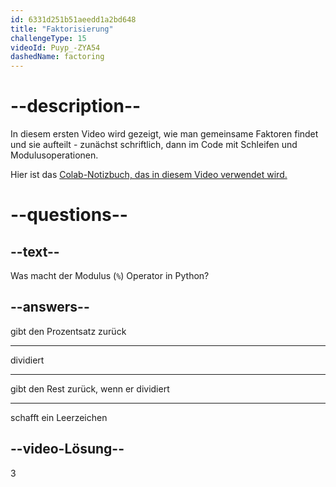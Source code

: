 ```yaml
---
id: 6331d251b51aeedd1a2bd648
title: "Faktorisierung"
challengeType: 15
videoId: Puyp_-ZYA54
dashedName: factoring
---
```


# --description--

In diesem ersten Video wird gezeigt, wie man gemeinsame Faktoren findet und sie aufteilt - zunächst schriftlich, dann im Code mit Schleifen und Modulusoperationen.

Hier ist das <a href="https://colab.research.google.com/drive/1tB7N3QqHEbGk33v0BdTwZTVkS9ju9yn6?usp=sharing" target="_blank" rel="noopener noreferrer nofollow">Colab-Notizbuch, das in diesem Video verwendet wird.</a>

# --questions--

## --text--

Was macht der Modulus (`%`) Operator in Python?

## --answers--

gibt den Prozentsatz zurück

---

dividiert

---

gibt den Rest zurück, wenn er dividiert

---

schafft ein Leerzeichen

## --video-Lösung--

3
